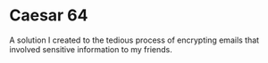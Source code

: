 # Caesar 64
A solution I created to the tedious process of encrypting emails that involved sensitive information to my friends.
